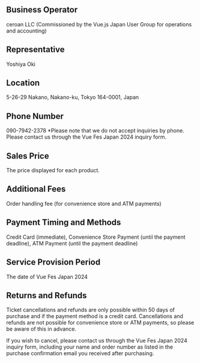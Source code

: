 ## Business Operator
ceroan LLC
(Commissioned by the Vue.js Japan User Group for operations and accounting)

## Representative
Yoshiya Oki

## Location
5-26-29 Nakano, Nakano-ku, Tokyo 164-0001, Japan

## Phone Number
090-7942-2378
*Please note that we do not accept inquiries by phone. Please contact us through the Vue Fes Japan 2024 inquiry form.

## Sales Price
The price displayed for each product.

## Additional Fees
Order handling fee (for convenience store and ATM payments)

## Payment Timing and Methods
Credit Card (immediate), Convenience Store Payment (until the payment deadline), ATM Payment (until the payment deadline)

## Service Provision Period
The date of Vue Fes Japan 2024

## Returns and Refunds
Ticket cancellations and refunds are only possible within 50 days of purchase and if the payment method is a credit card. Cancellations and refunds are not possible for convenience store or ATM payments, so please be aware of this in advance.

If you wish to cancel, please contact us through the Vue Fes Japan 2024 inquiry form, including your name and order number as listed in the purchase confirmation email you received after purchasing.
